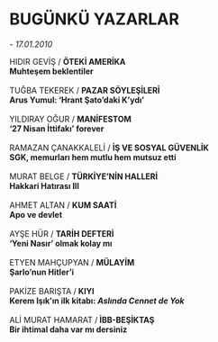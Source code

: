 # BUGÜNKÜ YAZARLAR

*- 17.01.2010*

<div class="yazi">HIDIR GEVİŞ / <b>ÖTEKİ AMERİKA</b><br/><b><b>Muhteşem beklentiler</b></b><b><br/><br/></b>TUĞBA TEKEREK / <b>PAZAR SÖYLEŞİLERİ</b><br/><b><b>Arus Yumul: ‘Hrant Şato’daki K’ydı’</b></b><b><br/><br/></b>YILDIRAY OĞUR / <b>MANİFESTOM</b><br/><b><b>‘27 Nisan İttifakı’ forever</b></b><b><br/><br/></b>RAMAZAN ÇANAKKALELİ / <b>İŞ VE SOSYAL GÜVENLİK</b><br/><b><b>SGK, memurları hem mutlu hem mutsuz etti</b></b><b><br/><br/></b>MURAT BELGE / <b>TÜRKİYE’NİN HALLERİ</b><br/><b><b>Hakkari Hatırası III</b></b><b><br/><br/></b>AHMET ALTAN / <b>KUM SAATİ</b><br/><b><b>Apo ve devlet</b></b><b><br/><br/></b>AYŞE HÜR / <b>TARİH DEFTERİ</b><br/><b><b>‘Yeni Nasır’ olmak kolay mı</b></b><b><br/><br/></b>ETYEN MAHÇUPYAN / <b>MÜLAYİM</b><br/><b><b>Şarlo’nun Hitler’i</b></b><b><br/><br/></b>PAKİZE BARIŞTA /<b> KIYI</b><br/><b><b>Kerem Işık’ın ilk kitabı: <i>Aslında Cennet de Yok</i></b></b><b><br/><br/></b>ALİ MURAT HAMARAT /<b> İBB-BEŞİKTAŞ</b><br/><b><b>Bir ihtimal daha var mı dersiniz</b></b>  </div>
